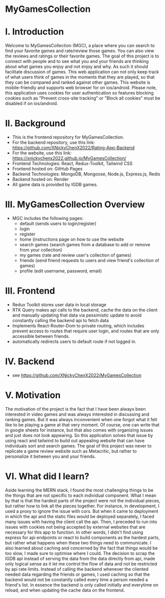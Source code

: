 # MyGamesCollection
# I. Introduction
Welcome to MyGamesCollection (MGC), a place where you can search to find your favorite games and rate/review those games. You can also view the reviews and ratings or their favorite games. The goal of this project is to connect with people and to see what you and your friends are thinking about what games you enjoy and not enjoy and why. As such it should facilitate discussion of games. This web application can not only keep track of what users think of games in the moments that they are played, so that they can be compared and ranked against other games. This website is mobile-friendly and supports web browser for on ios/android. Please note, this application uses cookies for user authentication so features blocking cookies such as "Prevent cross-site tracking" or "Block all cookies" must be disabled if on ios/android.
# II. Background
* This is the frontend repository for MyGamesCollection.   
* For the backend repository, use this link: https://github.com/XNickyChenX2022/Rating-App-Backend
* For the website, use this link: https://xnickychenx2022.github.io/MyGamesCollection/
* Frontend Technologies: React, Redux-Toolkit, Tailwind CSS
* Frontend hosted on: GitHub Pages
* Backend Technologies: MongoDB, Mongoose, Node.js, Express.js, Redis 
* Backend hosted on: Render
* All game data is provided by IGDB games.
# III. MyGamesCollection Overview
* MGC includes the following pages:
  * default (sends users to login/register)
  * login
  * register
  * home (instructions page on how to use the website
  * search games (search games from a database to add or remove from your collection)
  * my games (rate and review user's collection of games)
  * friends (send friend requests to users and view friend's collection of games)
  * profile (edit username, password, email)
# III. Frontend
* Redux Toolkit stores user data in local storage 
* RTK Query makes api calls to the backend, cache the data on the client and manually updating that data via pessimistic update to avoid constantly calling the backend api to fetch data
* Implements React-Router-Dom to private routing, which includes prevent access to routes that require user login, and routes that are only accessible between friends.
* automatically redirects users to default route if not logged in.
# IV. Backend
* see https://github.com/XNickyChenX2022/MyGamesCollection
# V. Motivation
The motivation of the project is the fact that I have been always been interested in video games and was always interested in discussing and ranking games. But it was always inconvenient when one forgot what it felt like to be playing a game at that very moment. Of course, one can write that in google sheets for instance, but that also comes with organizing issues and just does not look appearing. So this application solves that issue by using react and tailwind to build out appealing website that can have individuals sort and search games. The goal of this project was never to replicate a game review website such as Metacritic, but rather to personalize it between you and your friends.
# VI. What did I learn?
Aside learning the MERN stack, I found the most challenging things to be the things that are not specific to each individual component. What I mean by that is that the hardest parts of the project were not the individual pieces, but rather how to link all the pieces together. For instance, in development, I used a proxy to ignore the issue with cors. But when it came to deployment in which the api and the static files would be deployed separately, I faced many issues with having the client call the api. Then, I preceded to run into issues with cookies not being accepted by external websites that are necessary for this app to function. In other words, I didn't find using express for api endpoints or react to build components as the hardest parts, but rather what happens when these two things need to communicate. I also learned about caching and concerned by the fact that things would be too slow, I made sure to optimise where I could. The decision to scrap the IGDB api instead of serving the data from the data directly from api, made only logical sense as it let me control the flow of data and not be restricted by api rate limits. Instead of calling the backend whenever the cliented needed data regarding the friends or games, I used caching so that the backend would not be constantly called every time a person needed a friend's list. In essence the backend is only called initially and everytime on reload, and when updating the cache data on the frontend.
